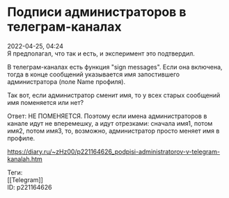 Подписи администраторов в телеграм-каналах
===========================================

   
 2022-04-25, 04:24   
  Я предполагал, что так и есть, и эксперимент это подтвердил.   
   
 В телеграм-каналах есть функция "sign messages". Если она включена, тогда в конце сообщений указывается имя запостившего администратора (поле Name профиля).   
   
 Так вот, если администратор сменит имя, то у всех старых сообщений имя поменяется или нет?   
   
 Ответ: НЕ ПОМЕНЯЕТСЯ. Поэтому если имена администраторов в канале идут не вперемешку, а идут отрезками: сначала имя1, потом имя2, потом имя3, то, возможно, администратор просто меняет имя в профиле.   
    
 <https://diary.ru/~zHz00/p221164626_podpisi-administratorov-v-telegram-kanalah.htm>   
   
 Теги:   
 [[Telegram]]   
 ID: p221164626
